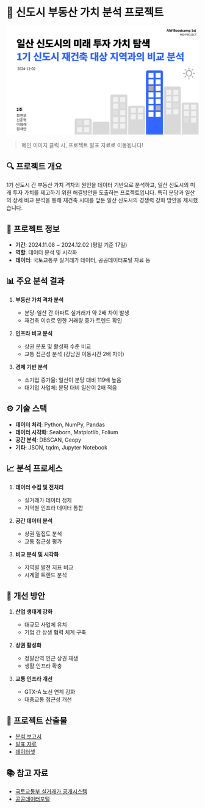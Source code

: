 # 🏢 신도시 부동산 가치 분석 프로젝트

[![alt text](https://github.com/SnapishAgent/Ilsan-Investment-Insight/blob/main/public/presentation-preview.jpg)](https://github.com/SnapishAgent/Ilsan-Investment-Insight/blob/main/public/2%EC%A1%B0_%EB%AF%B8%EB%93%9C_%ED%94%84%EB%A1%9C%EC%A0%9D%ED%8A%B8_%EB%B0%9C%ED%91%9C%EC%9E%90%EB%A3%8C_%EC%A0%9C%EC%B6%9C%EB%B3%B8.pdf)
> 메인 이미지 클릭 시, 프로젝트 발표 자료로 이동됩니다!

## 🔍 프로젝트 개요
1기 신도시 간 부동산 가치 격차의 원인을 데이터 기반으로 분석하고, 일산 신도시의 미래 투자 가치를 제고하기 위한 해결방안을 도출하는 프로젝트입니다. 특히 분당과 일산의 상세 비교 분석을 통해 재건축 시대를 앞둔 일산 신도시의 경쟁력 강화 방안을 제시했습니다.

## 📌 프로젝트 정보
- **기간**: 2024.11.08 ~ 2024.12.02 (평일 기준 17일)
- **역할**: 데이터 분석 및 시각화
- **데이터**: 국토교통부 실거래가 데이터, 공공데이터포털 자료 등

## 📊 주요 분석 결과
1. **부동산 가치 격차 분석**
   - 분당-일산 간 아파트 실거래가 약 2배 차이 발생
   - 재건축 이슈로 인한 거래량 증가 트렌드 확인

2. **인프라 비교 분석**
   - 상권 분포 및 활성화 수준 비교
   - 교통 접근성 분석 (강남권 이동시간 2배 차이)

3. **경제 기반 분석**
   - 소기업 증가율: 일산이 분당 대비 119배 높음
   - 대기업 사업체: 분당 대비 일산이 2배 적음

## ⚙️ 기술 스택
- **데이터 처리**: Python, NumPy, Pandas
- **데이터 시각화**: Seaborn, Matplotlib, Folium
- **공간 분석**: DBSCAN, Geopy
- **기타**: JSON, tqdm, Jupyter Notebook

## 📈 분석 프로세스
1. **데이터 수집 및 전처리**
   - 실거래가 데이터 정제
   - 지역별 인프라 데이터 통합

2. **공간 데이터 분석**
   - 상권 밀집도 분석
   - 교통 접근성 평가

3. **비교 분석 및 시각화**
   - 지역별 발전 지표 비교
   - 시계열 트렌드 분석

## 🎯 개선 방안
1. **산업 생태계 강화**
   - 대규모 사업체 유치
   - 기업 간 상생 협력 체계 구축

2. **상권 활성화**
   - 정발산역 인근 상권 재생
   - 생활 인프라 확충

3. **교통 인프라 개선**
   - GTX-A 노선 연계 강화
   - 대중교통 접근성 개선

## 📂 프로젝트 산출물
- [분석 보고서](https://github.com/SnapishAgent/Ilsan-Investment-Insight/blob/main/public/2%EC%A1%B0_%EB%AF%B8%EB%93%9C_%ED%94%84%EB%A1%9C%EC%A0%9D%ED%8A%B8_%EB%B6%84%EC%84%9D%EB%B3%B4%EA%B3%A0%EC%84%9C_%EC%A0%9C%EC%B6%9C%EB%B3%B8.pdf)
- [발표 자료]([link_to_presentation.pdf](https://github.com/SnapishAgent/Ilsan-Investment-Insight/blob/main/public/2%EC%A1%B0_%EB%AF%B8%EB%93%9C_%ED%94%84%EB%A1%9C%EC%A0%9D%ED%8A%B8_%EB%B0%9C%ED%91%9C%EC%9E%90%EB%A3%8C_%EC%A0%9C%EC%B6%9C%EB%B3%B8.pdf))
- [데이터셋](https://drive.google.com/drive/folders/1HwwrNQQaHvBbEYFXWECojHbyg7S5uaNn?usp=drive_link)

## 📚 참고 자료
- [국토교통부 실거래가 공개시스템](https://rt.molit.go.kr)
- [공공데이터포털](https://data.go.kr)
